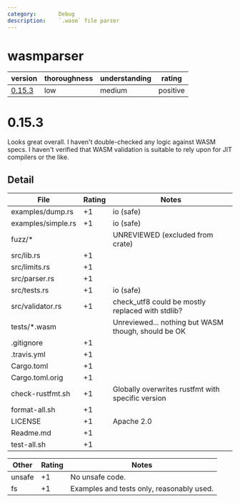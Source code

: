 ```yaml
---
category:       Debug
description:    `.wasm` file parser
---
```


# wasmparser

| version | thoroughness | understanding | rating |
| ------- | ------------ | ------------- | ------ |
| [0.15.3](#0.15.3) | low | medium | positive |

# 0.15.3

Looks great overall.
I haven't double-checked any logic against WASM specs.
I haven't verified that WASM validation is suitable to rely upon for JIT compilers or the like.

Detail
------

| File                  | Rating | Notes |
| --------------------- | ------ | ----- |
| examples/dump.rs      | +1    | io (safe) |
| examples/simple.rs    | +1    | io (safe) |
| fuzz/*                |       | UNREVIEWED (excluded from crate) |
| src/lib.rs            | +1    | |
| src/limits.rs         | +1    | |
| src/parser.rs         | +1    | |
| src/tests.rs          | +1    | io (safe) |
| src/validator.rs      | +1    | check_utf8 could be mostly replaced with stdlib? |
| tests/*.wasm          |       | Unreviewed... nothing but WASM though, should be OK |
| .gitignore            | +1    | |
| .travis.yml           | +1    | |
| Cargo.toml            | +1    | |
| Cargo.toml.orig       | +1    | |
| check-rustfmt.sh      | +1    | Globally overwrites rustfmt with specific version |
| format-all.sh         | +1    | |
| LICENSE               | +1    | Apache 2.0 |
| Readme.md             | +1    | |
| test-all.sh           | +1    |

| Other     | Rating | Notes |
| --------- | ------ | ----- |
| unsafe    | +1    | No unsafe code.
| fs        | +1    | Examples and tests only, reasonably used.
